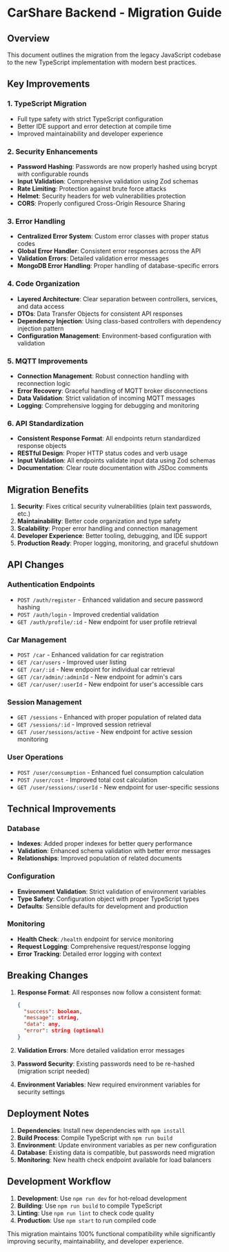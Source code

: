 # CarShare Backend - Migration Guide

## Overview
This document outlines the migration from the legacy JavaScript codebase to the new TypeScript implementation with modern best practices.

## Key Improvements

### 1. **TypeScript Migration**
- Full type safety with strict TypeScript configuration
- Better IDE support and error detection at compile time
- Improved maintainability and developer experience

### 2. **Security Enhancements**
- **Password Hashing**: Passwords are now properly hashed using bcrypt with configurable rounds
- **Input Validation**: Comprehensive validation using Zod schemas
- **Rate Limiting**: Protection against brute force attacks
- **Helmet**: Security headers for web vulnerabilities protection
- **CORS**: Properly configured Cross-Origin Resource Sharing

### 3. **Error Handling**
- **Centralized Error System**: Custom error classes with proper status codes
- **Global Error Handler**: Consistent error responses across the API
- **Validation Errors**: Detailed validation error messages
- **MongoDB Error Handling**: Proper handling of database-specific errors

### 4. **Code Organization**
- **Layered Architecture**: Clear separation between controllers, services, and data access
- **DTOs**: Data Transfer Objects for consistent API responses
- **Dependency Injection**: Using class-based controllers with dependency injection pattern
- **Configuration Management**: Environment-based configuration with validation

### 5. **MQTT Improvements**
- **Connection Management**: Robust connection handling with reconnection logic
- **Error Recovery**: Graceful handling of MQTT broker disconnections
- **Data Validation**: Strict validation of incoming MQTT messages
- **Logging**: Comprehensive logging for debugging and monitoring

### 6. **API Standardization**
- **Consistent Response Format**: All endpoints return standardized response objects
- **RESTful Design**: Proper HTTP status codes and verb usage
- **Input Validation**: All endpoints validate input data using Zod schemas
- **Documentation**: Clear route documentation with JSDoc comments

## Migration Benefits

1. **Security**: Fixes critical security vulnerabilities (plain text passwords, etc.)
2. **Maintainability**: Better code organization and type safety
3. **Scalability**: Proper error handling and connection management
4. **Developer Experience**: Better tooling, debugging, and IDE support
5. **Production Ready**: Proper logging, monitoring, and graceful shutdown

## API Changes

### Authentication Endpoints
- `POST /auth/register` - Enhanced validation and secure password hashing
- `POST /auth/login` - Improved credential validation
- `GET /auth/profile/:id` - New endpoint for user profile retrieval

### Car Management
- `POST /car` - Enhanced validation for car registration
- `GET /car/users` - Improved user listing
- `GET /car/:id` - New endpoint for individual car retrieval
- `GET /car/admin/:adminId` - New endpoint for admin's cars
- `GET /car/user/:userId` - New endpoint for user's accessible cars

### Session Management
- `GET /sessions` - Enhanced with proper population of related data
- `GET /sessions/:id` - Improved session retrieval
- `GET /user/sessions/active` - New endpoint for active session monitoring

### User Operations
- `POST /user/consumption` - Enhanced fuel consumption calculation
- `POST /user/cost` - Improved total cost calculation
- `GET /user/sessions/:userId` - New endpoint for user-specific sessions

## Technical Improvements

### Database
- **Indexes**: Added proper indexes for better query performance
- **Validation**: Enhanced schema validation with better error messages
- **Relationships**: Improved population of related documents

### Configuration
- **Environment Validation**: Strict validation of environment variables
- **Type Safety**: Configuration object with proper TypeScript types
- **Defaults**: Sensible defaults for development and production

### Monitoring
- **Health Check**: `/health` endpoint for service monitoring
- **Request Logging**: Comprehensive request/response logging
- **Error Tracking**: Detailed error logging with context

## Breaking Changes

1. **Response Format**: All responses now follow a consistent format:
   ```json
   {
     "success": boolean,
     "message": string,
     "data": any,
     "error": string (optional)
   }
   ```

2. **Validation Errors**: More detailed validation error messages
3. **Password Security**: Existing passwords need to be re-hashed (migration script needed)
4. **Environment Variables**: New required environment variables for security settings

## Deployment Notes

1. **Dependencies**: Install new dependencies with `npm install`
2. **Build Process**: Compile TypeScript with `npm run build`
3. **Environment**: Update environment variables as per new configuration
4. **Database**: Existing data is compatible, but passwords need migration
5. **Monitoring**: New health check endpoint available for load balancers

## Development Workflow

1. **Development**: Use `npm run dev` for hot-reload development
2. **Building**: Use `npm run build` to compile TypeScript
3. **Linting**: Use `npm run lint` to check code quality
4. **Production**: Use `npm start` to run compiled code

This migration maintains 100% functional compatibility while significantly improving security, maintainability, and developer experience.
